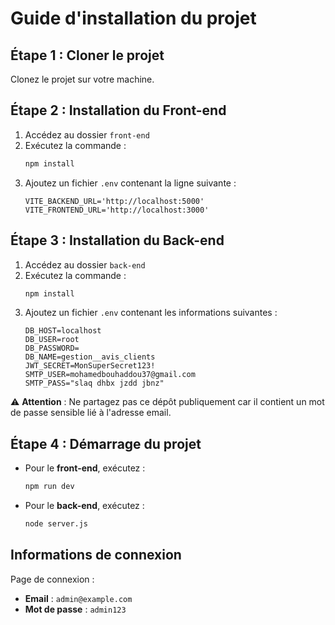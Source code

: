 # Guide d'installation du projet

## Étape 1 : Cloner le projet
Clonez le projet sur votre machine.

## Étape 2 : Installation du Front-end
1. Accédez au dossier `front-end`
2. Exécutez la commande :
   ```bash
   npm install
   ```
3. Ajoutez un fichier `.env` contenant la ligne suivante :
   ```env
   VITE_BACKEND_URL='http://localhost:5000'
   VITE_FRONTEND_URL='http://localhost:3000'
   ```

## Étape 3 : Installation du Back-end
1. Accédez au dossier `back-end`
2. Exécutez la commande :
   ```bash
   npm install
   ```
3. Ajoutez un fichier `.env` contenant les informations suivantes :
   ```env
   DB_HOST=localhost
   DB_USER=root
   DB_PASSWORD=
   DB_NAME=gestion__avis_clients
   JWT_SECRET=MonSuperSecret123!
   SMTP_USER=mohamedbouhaddou37@gmail.com
   SMTP_PASS="slaq dhbx jzdd jbnz"
   ```

⚠️ **Attention** : Ne partagez pas ce dépôt publiquement car il contient un mot de passe sensible lié à l'adresse email.

## Étape 4 : Démarrage du projet
- Pour le **front-end**, exécutez :
  ```bash
  npm run dev
  ```
- Pour le **back-end**, exécutez :
  ```bash
  node server.js
  ```

## Informations de connexion
Page de connexion :
- **Email** : `admin@example.com`
- **Mot de passe** : `admin123`
